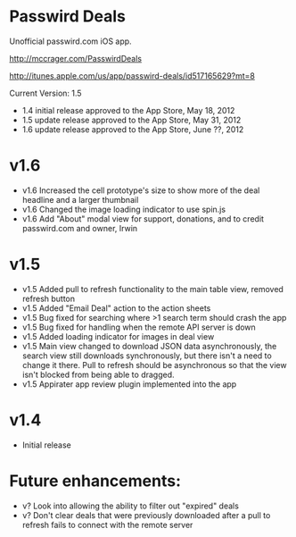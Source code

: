Passwird Deals
======================

Unofficial passwird.com iOS app.

http://mccrager.com/PasswirdDeals

http://itunes.apple.com/us/app/passwird-deals/id517165629?mt=8

Current Version: 1.5

- 1.4 initial release approved to the App Store, May 18, 2012
- 1.5  update release approved to the App Store, May 31, 2012
- 1.6  update release approved to the App Store, June ??, 2012


v1.6
====
- v1.6 Increased the cell prototype's size to show more of the deal headline and a larger thumbnail
- v1.6 Changed the image loading indicator to use spin.js
- v1.6 Add "About" modal view for support, donations, and to credit passwird.com and owner, Irwin

v1.5
====
- v1.5 Added pull to refresh functionality to the main table view, removed refresh button
- v1.5 Added "Email Deal" action to the action sheets
- v1.5 Bug fixed for searching where >1 search term should crash the app
- v1.5 Bug fixed for handling when the remote API server is down
- v1.5 Added loading indicator for images in deal view
- v1.5 Main view changed to download JSON data asynchronously, the search view still downloads synchronously, but there isn't a need to change it there. Pull to refresh should be asynchronous so that the view isn't blocked from being able to dragged.
- v1.5 Appirater app review plugin implemented into the app

v1.4
====
- Initial release


Future enhancements:
====================
- v? Look into allowing the ability to filter out "expired" deals
- v? Don't clear deals that were previously downloaded after a pull to refresh fails to connect with the remote server